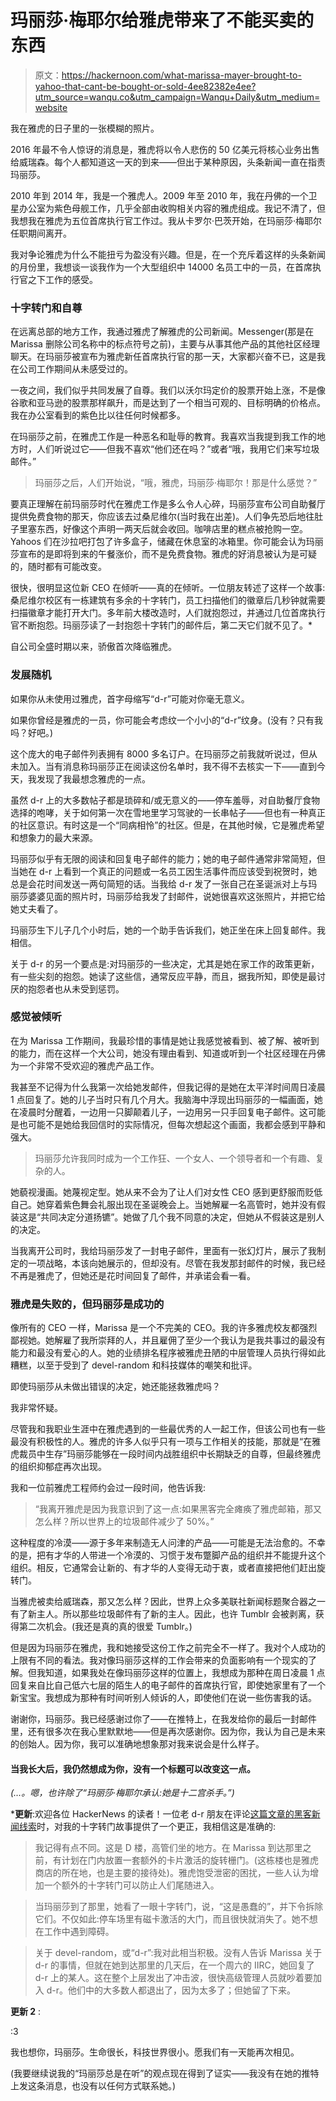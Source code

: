 # 玛丽莎·梅耶尔给雅虎带来了不能买卖的东西

> 原文：<https://hackernoon.com/what-marissa-mayer-brought-to-yahoo-that-cant-be-bought-or-sold-4ee82382e4ee?utm_source=wanqu.co&utm_campaign=Wanqu+Daily&utm_medium=website>

我在雅虎的日子里的一张模糊的照片。

2016 年最不令人惊讶的消息是，雅虎将以令人悲伤的 50 亿美元将核心业务出售给威瑞森。每个人都知道这一天的到来——但出于某种原因，头条新闻一直在指责玛丽莎。

2010 年到 2014 年，我是一个雅虎人。2009 年至 2010 年，我在丹佛的一个卫星办公室为紫色母舰工作，几乎全部由收购相关内容的雅虎组成。我记不清了，但我想我在雅虎为五位首席执行官工作过。我从卡罗尔·巴茨开始，在玛丽莎·梅耶尔任职期间离开。

我对争论雅虎为什么不能扭亏为盈没有兴趣。但是，在一个充斥着这样的头条新闻的月份里，我想谈一谈我作为一个大型组织中 14000 名员工中的一员，在首席执行官之下工作的感受。

### 十字转门和自尊

在远离总部的地方工作，我通过雅虎了解雅虎的公司新闻。Messenger(那是在 Marissa 删除公司名称中的标点符号之前)，主要与从事其他产品的其他社区经理聊天。在玛丽莎被宣布为雅虎新任首席执行官的那一天，大家都兴奋不已，这是我在公司工作期间从未感受过的。

一夜之间，我们似乎共同发展了自尊。我们以沃尔玛定价的股票开始上涨，不是像谷歌和亚马逊的股票那样飙升，而是达到了一个相当可观的、目标明确的价格点。我在办公室看到的紫色比以往任何时候都多。

在玛丽莎之前，在雅虎工作是一种恶名和耻辱的教育。我喜欢当我提到我工作的地方时，人们听说过它——但我不喜欢“他们还在吗？”或者“哦，我用它们来写垃圾邮件。”

> 玛丽莎之后，人们开始说，“哦，雅虎，玛丽莎·梅耶尔！那是什么感觉？”

要真正理解在前玛丽莎时代在雅虎工作是多么令人心碎，玛丽莎宣布公司自助餐厅提供免费食物的那天，你应该去过桑尼维尔(当时我在出差)。人们争先恐后地往肚子里塞东西，好像这个声明一两天后就会收回。咖啡店里的糕点被抢购一空。Yahoos 们在沙拉吧打包了许多盒子，储藏在休息室的冰箱里。你可能会认为玛丽莎宣布的是即将到来的午餐涨价，而不是免费食物。雅虎的好消息被认为是可疑的，随时都有可能改变。

很快，很明显这位新 CEO 在倾听——真的在倾听。一位朋友转述了这样一个故事:桑尼维尔校区有一栋建筑有多余的十字转门，员工扫描他们的徽章后几秒钟就需要扫描徽章才能打开大门。多年前大楼改造时，人们就抱怨过，并通过几位首席执行官不断抱怨。玛丽莎读了一封抱怨十字转门的邮件后，第二天它们就不见了。*

自公司全盛时期以来，骄傲首次降临雅虎。

### 发展随机

如果你从未使用过雅虎，首字母缩写“d-r”可能对你毫无意义。

如果你曾经是雅虎的一员，你可能会考虑纹一个小小的“d-r”纹身。(没有？只有我吗？好吧。)

这个庞大的电子邮件列表拥有 8000 多名订户。在玛丽莎之前我就听说过，但从未加入。当有消息称玛丽莎正在阅读这份名单时，我不得不去核实一下——直到今天，我发现了我最想念雅虎的一点。

虽然 d-r 上的大多数帖子都是琐碎和/或无意义的——停车羞辱，对自助餐厅食物选择的咆哮，关于如何第一次在雪地里学习驾驶的一长串帖子——但也有一种真正的社区意识。有时这是一个“同病相怜”的社区。但是，在其他时候，它是雅虎希望和想象力的最大来源。

玛丽莎似乎有无限的阅读和回复电子邮件的能力；她的电子邮件通常非常简短，但当她在 d-r 上看到一个真正的问题或一名员工因生活事件而应该受到祝贺时，她总是会花时间发送一两句简短的话。当我给 d-r 发了一张自己在圣诞派对上与玛丽莎婆婆见面的照片时，玛丽莎给我发了封邮件，说她很喜欢这张照片，并把它给她丈夫看了。

玛丽莎生下儿子几个小时后，她的一个助手告诉我们，她正坐在床上回复邮件。我相信。

关于 d-r 的另一个要点是:对玛丽莎的一些决定，尤其是她在家工作的政策更新，有一些尖刻的抱怨。她读了这些信，通常反应平静，而且，据我所知，即使是最讨厌的抱怨者也从未受到惩罚。

### 感觉被倾听

在为 Marissa 工作期间，我最珍惜的事情是她让我感觉被看到、被了解、被听到的能力，而在这样一个大公司，她没有理由看到、知道或听到一个社区经理在丹佛为一个非常不受欢迎的雅虎产品工作。

我甚至不记得为什么我第一次给她发邮件，但我记得的是她在太平洋时间周日凌晨 1 点回复了。她的儿子当时只有几个月大。我脑海中浮现出玛丽莎的一幅画面，她在凌晨时分醒着，一边用一只脚颠着儿子，一边用另一只手回复电子邮件。这可能是也可能不是她给我回信时的实际情况，但每次想起这个画面，我都会感到平静和强大。

> 玛丽莎允许我同时成为一个工作狂、一个女人、一个领导者和一个有趣、复杂的人。

她藐视漫画。她蔑视定型。她从来不会为了让人们对女性 CEO 感到更舒服而贬低自己。她穿着紫色舞会礼服出现在圣诞晚会上。当她解雇一名高管时，她并没有假装这是“共同决定分道扬镳”。她做了几个我不同意的决定，但她从不假装这是别人的决定。

当我离开公司时，我给玛丽莎发了一封电子邮件，里面有一张幻灯片，展示了我制定的一项战略，本该向她展示的，但却没有。尽管在我发那封邮件的时候，我已经不再是雅虎了，但她还是花时间回复了邮件，并承诺会看一看。

### 雅虎是失败的，但玛丽莎是成功的

像所有的 CEO 一样，Marissa 是一个不完美的 CEO。我的许多雅虎校友都强烈鄙视她。她解雇了我所崇拜的人，并且雇佣了至少一个我认为是我共事过的最没有能力和最没有爱心的人。她的业绩排名程序被雅虎丑陋的中层管理人员执行得如此糟糕，以至于受到了 devel-random 和科技媒体的嘲笑和批评。

即使玛丽莎从未做出错误的决定，她还能拯救雅虎吗？

我非常怀疑。

尽管我和我职业生涯中在雅虎遇到的一些最优秀的人一起工作，但该公司也有一些最没有积极性的人。雅虎的许多人似乎只有一项与工作相关的技能，那就是“在雅虎裁员中生存”玛丽莎能够在一段时间内战胜组织中长期缺乏的自尊，但最终雅虎的组织抑郁症再次出现。

我和一位前雅虎工程师约会过一段时间，他告诉我:

> “我离开雅虎是因为我意识到了这一点:如果黑客完全瘫痪了雅虎邮箱，那又怎么样？所以世界上的垃圾邮件减少了 50%。”

这种程度的冷漠——源于多年来制造无人问津的产品——可能是无法治愈的。不幸的是，把有才华的人带进一个冷漠的、习惯于发布蹩脚产品的组织并不能提升这个组织。相反，它通常会让新的、有才华的人变得无动于衷，或者直接把他们赶出旋转门。

当雅虎被卖给威瑞森，那又怎么样？因此，世界上众多美联社新闻标题聚合器之一有了新主人。所以那些垃圾邮件有了新的主人。因此，也许 Tumblr 会被剥离，获得第二次机会。(我还是真的真的很爱 Tumblr。)

但是因为玛丽莎在雅虎，我和她接受这份工作之前完全不一样了。我对个人成功的上限有不同的看法。我对像玛丽莎这样的工作会带来的负面影响有一个现实的了解。但我知道，如果我处在像玛丽莎这样的位置上，我想成为那种在周日凌晨 1 点回复来自比自己低六七层的陌生人的电子邮件的首席执行官，即使她家里有了一个新宝宝。我想成为那种有时间听别人倾诉的人，即使他们在说一些伤害我的话。

谢谢你，玛丽莎。我已经感谢过你了——在推特上，在我发给你的最后一封邮件里，还有很多次在我心里默默地——但是再次感谢你。因为你，我认为自己是未来的创始人。因为你，我可以准确地想象那对我来说会是什么样子。

#### 当我长大后，我仍然想成为你，没有一个标题可以改变这一点。

*(…。嗯，也许除了“玛丽莎·梅耶尔承认:她是十二宫杀手。”)*

***更新**:欢迎各位 HackerNews 的读者！一位老 d-r 朋友在评论[这篇文章的黑客新闻线索](https://news.ycombinator.com/item?id=12181145&ref=hackernoon.com)时，对我的十字转门故事提供了一个更正，我相信这是准确的:

> 我记得有点不同。这是 D 楼，高管们坐的地方。在 Marissa 到达那里之前，有计划在门内放置一套额外的卡片激活的旋转栅门。(这栋楼也是雅虎商店的所在地，也是主要的接待处)。雅虎饱受泄密的困扰，一些人认为增加一个额外的十字转门可以防止人们尾随进入。

> 当玛丽莎到了那里，她看了一眼十字转门，说，“这是愚蠢的”，并下令拆除它们。不仅如此:停车场里有磁卡激活的大门，而且很快就消失了。她不想在工作中遇到障碍。

> 关于 devel-random，或“d-r”:我对此相当积极。没有人告诉 Marissa 关于 d-r 的事情，但就在她到达那里的几天后，在一个周六的 IIRC，她回复了 d-r 上的某人。这在整个上层发出了冲击波，很快高级管理人员就吵着要加入 d-r。他们中的大多数人都退出了，因为太多了；但她留了下来。

**更新 2** :

:3

我也想你，玛丽莎。生命很长，科技世界很小。愿我们有一天能再次相见。

(我要继续说我的“玛丽莎总是在听”的观点现在得到了证实——我没有在她的推特上发这条消息，也没有以任何方式联系她。)